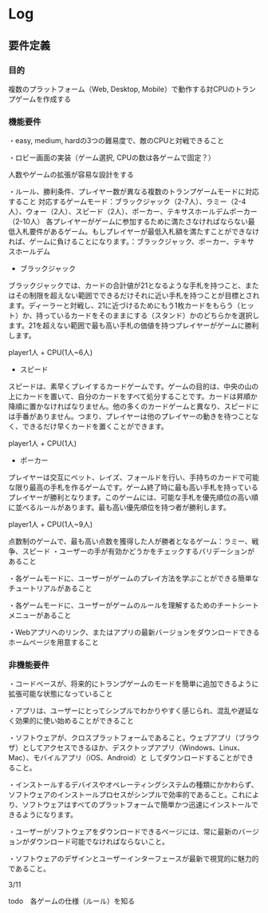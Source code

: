# Log

## 要件定義

### 目的

複数のプラットフォーム（Web, Desktop, Mobile）で動作する対CPUのトランプゲームを作成する

### 機能要件

・easy, medium, hardの3つの難易度で、敵のCPUと対戦できること

・ロビー画面の実装（ゲーム選択, CPUの数は各ゲームで固定？）

人数やゲームの拡張が容易な設計をする

・ルール、勝利条件、プレイヤー数が異なる複数のトランプゲームモードに対応すること
対応するゲームモード：ブラックジャック（2-7人）、ラミー（2-4人）、ウォー（2人）、スピード（2人）、ポーカー、テキサスホールデムポーカー（2-10人）
各プレイヤーがゲームに参加するために満たさなければならない最低入札要件があるゲーム。もしプレイヤーが最低入札額を満たすことができなければ、ゲームに負けることになります。：ブラックジャック、ポーカー、テキサスホールデム

- ブラックジャック

ブラックジャックでは、カードの合計値が21となるような手札を持つこと、またはその制限を超えない範囲でできるだけそれに近い手札を持つことが目標とされます。ディーラーと対戦し、21に近づけるためにもう1枚カードをもらう（ヒット）か、持っているカードをそのままにする（スタンド）かのどちらかを選択します。21を超えない範囲で最も高い手札の価値を持つプレイヤーがゲームに勝利します。

player1人 + CPU(1人~6人)

- スピード

スピードは、素早くプレイするカードゲームです。ゲームの目的は、中央の山の上にカードを置いて、自分のカードをすべて処分することです。カードは昇順か降順に置かなければなりません。他の多くのカードゲームと異なり、スピードには手番がありません。つまり、プレイヤーは他のプレイヤーの動きを待つことなく、できるだけ早くカードを置くことができます。

player1人 + CPU(1人)

- ポーカー

プレイヤーは交互にベット、レイズ、フォールドを行い、手持ちのカードで可能な限り最高の手札を作るゲームです。ゲーム終了時に最も高い手札を持っているプレイヤーが勝利となります。このゲームには、可能な手札を優先順位の高い順に並べるルールがあります。最も高い優先順位を持つ者が勝利します。

player1人 + CPU(1人~9人)

点数制のゲームで、最も高い点数を獲得した人が勝者となるゲーム：ラミー、戦争、スピード
・ユーザーの手が有効かどうかをチェックするバリデーションがあること

・各ゲームモードに、ユーザーがゲームのプレイ方法を学ぶことができる簡単なチュートリアルがあること

・各ゲームモードに、ユーザーがゲームのルールを理解するためのチートシートメニューがあること

・Webアプリへのリンク、またはアプリの最新バージョンをダウンロードできるホームページを用意すること

### 非機能要件

・コードベースが、将来的にトランプゲームのモードを簡単に追加できるように拡張可能な状態になっていること

・アプリは、ユーザーにとってシンプルでわかりやすく感じられ、混乱や遅延なく効果的に使い始めることができること

・ソフトウェアが、クロスプラットフォームであること。ウェブアプリ（ブラウザ）としてアクセスできるほか、デスクトップアプリ（Windows、Linux、Mac）、モバイルアプリ（iOS、Android）と
してダウンロードすることができること。

・インストールするデバイスやオペレーティングシステムの種類にかかわらず、ソフトウェアのインストールプロセスがシンプルで効率的であること。これにより、ソフトウェアはすべてのプラットフォームで簡単かつ迅速にインストールできるようになります。

・ユーザーがソフトウェアをダウンロードできるページには、常に最新のバージョンがダウンロード可能でなければならないこと。

・ソフトウェアのデザインとユーザーインターフェースが最新で視覚的に魅力的であること。



3/11

todo　各ゲームの仕様（ルール）を知る



